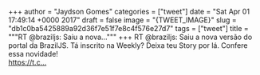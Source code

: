 
+++
author = "Jaydson Gomes"
categories = ["tweet"]
date = "Sat Apr 01 17:49:14 +0000 2017"
draft = false
image = "{TWEET_IMAGE}"
slug = "db1c0ba5425889a92d36f7e51f7e8c4f576e27d7"
tags = ["tweet"]
title = """RT @braziljs: Saiu a nova..."""
+++
RT @braziljs: Saiu a nova versão do portal da BrazilJS. Tá inscrito na Weekly? Deixa teu Story por lá. Confere essa novidade!  
https://t.c…
